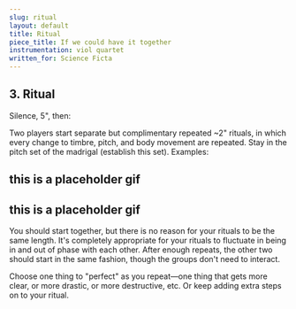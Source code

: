 ```yaml
---
slug: ritual
layout: default
title: Ritual
piece_title: If we could have it together
instrumentation: viol quartet
written_for: Science Ficta
---
```


## 3. Ritual

<div class="main-text" markdown="1">
Silence, 5", then:

Two players start separate but complimentary repeated \~2" rituals, in which every change to timbre, pitch, and body movement are repeated. Stay in the pitch set of the madrigal (establish this set). Examples:
</div>

<div class="ex-gif a"><h2>this is a placeholder gif</h2></div>
<div class="ex-svg a">
	<object type="image/svg+xml" data="assets/svg/ritual-1a.svg"></object>
</div>
<div class="ex-gif b"><h2>this is a placeholder gif</h2></div>
<div class="ex-svg b">
	<object type="image/svg+xml" data="assets/svg/ritual-2a.svg"></object>
</div>

<div class="main-text" markdown="1">
You should start together, but there is no reason for your rituals to be the same length. It's completely appropriate for your rituals to fluctuate in being in and out of phase with each other. After enough repeats, the other two should start in the same fashion, though the groups don't need to interact.

Choose one thing to "perfect" as you repeat––one thing that gets more clear, or more drastic, or more destructive, etc. Or keep adding extra steps on to your ritual.

</div>